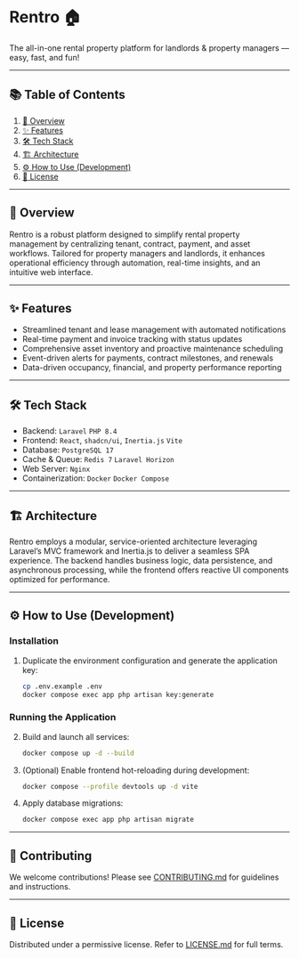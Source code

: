 # Rentro 🏠
The all-in-one rental property platform for landlords & property managers — easy, fast, and fun!

---

## 📚 Table of Contents

1. [🚀 Overview](#-overview)
2. [✨ Features](#-features)
3. [🛠️ Tech Stack](#-tech-stack)
4. [🏗️ Architecture](#-architecture)
5. [⚙️ How to Use (Development)](#-how-to-use-development)
6. [📄 License](#-license)

---

## 🚀 Overview

Rentro is a robust platform designed to simplify rental property management by centralizing tenant, contract, payment, and asset workflows. Tailored for property managers and landlords, it enhances operational efficiency through automation, real-time insights, and an intuitive web interface.

---

## ✨ Features

- Streamlined tenant and lease management with automated notifications
- Real-time payment and invoice tracking with status updates
- Comprehensive asset inventory and proactive maintenance scheduling
- Event-driven alerts for payments, contract milestones, and renewals
- Data-driven occupancy, financial, and property performance reporting

---

## 🛠️ Tech Stack

- Backend: `Laravel` `PHP 8.4`
- Frontend: `React`, `shadcn/ui`, `Inertia.js` `Vite`
- Database: `PostgreSQL 17`
- Cache & Queue: `Redis 7` `Laravel Horizon`
- Web Server: `Nginx`
- Containerization: `Docker` `Docker Compose`

---

## 🏗️ Architecture

Rentro employs a modular, service-oriented architecture leveraging Laravel’s MVC framework and Inertia.js to deliver a seamless SPA experience. The backend handles business logic, data persistence, and asynchronous processing, while the frontend offers reactive UI components optimized for performance.

---

## ⚙️ How to Use (Development)

### Installation

1. Duplicate the environment configuration and generate the application key:
    ```bash
    cp .env.example .env
    docker compose exec app php artisan key:generate
    ```

### Running the Application

2. Build and launch all services:
    ```bash
    docker compose up -d --build
    ```

3. (Optional) Enable frontend hot-reloading during development:
    ```bash
    docker compose --profile devtools up -d vite
    ```

4. Apply database migrations:
    ```bash
    docker compose exec app php artisan migrate
    ```
---

## 🤝 Contributing

We welcome contributions! Please see [CONTRIBUTING.md](CONTRIBUTING.md) for guidelines and instructions.

---

## 📄 License

Distributed under a permissive license. Refer to [LICENSE.md](LICENSE.md) for full terms.
